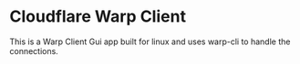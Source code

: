 # Cloudflare Warp Client

This is a Warp Client Gui app built for linux and uses warp-cli to handle the connections.


